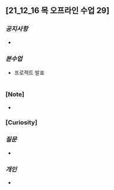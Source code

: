 ## [21_12_16 목 오프라인 수업 29]

### _공지사항_

-

### _본수업_

- 프로젝트 발표

#

### [Note]

-

### [Curiosity]

### _질문_

-

### _개인_

-
